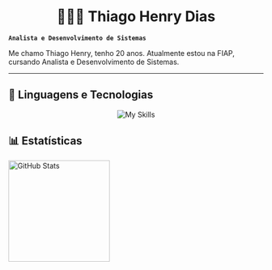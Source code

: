 # <div align='center'> 👩🏻‍💻 Thiago Henry Dias </div>

**`Analista e Desenvolvimento de Sistemas`**

Me chamo Thiago Henry, tenho 20 anos. Atualmente estou na FIAP, cursando Analista e Desenvolvimento de Sistemas.

---

## 🤖 Linguagens e Tecnologias

<div align='center'> 

![My Skills](https://skillicons.dev/icons?i=html,css,figma,js,ts,react,git,java,python,azure,theme=dark)    

</div>

## 📊 Estatísticas

<p>
  <img 
      align="left" 
      alt="GitHub Stats" 
      height="200" 
      src="https://github-readme-stats.vercel.app/api/top-langs/?username=Lavithiluan&theme=dracula&layout=donut&custom_title=Tecnologias&langs_count=9" 
  />
</p>
